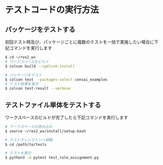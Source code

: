 # テストコードの実行方法

## パッケージをテストする

初回テスト時及び、パッケージごとに複数のテストを一括で実施したい場合に下記コマンドを実行します

```sh
$ cd ~/ros2_ws
# ワークスペースをビルド
$ colcon build --symlink-install

# パッケージをテスト
$ colcon test --packages-select consai_examples
# テスト結果を表示
$ colcon test-result --verbose
```

## テストファイル単体をテストする

ワークスペースのビルドが完了したら下記コマンドを実行します

```sh
# ワークスペースの読み込み
$ source ~/ros2_ws/install/setup.bash

# テストディレクトリへ移動
$ cd /path/to/tests

# テストを実行
$ python3 -m pytest test_role_assignment.py
```
